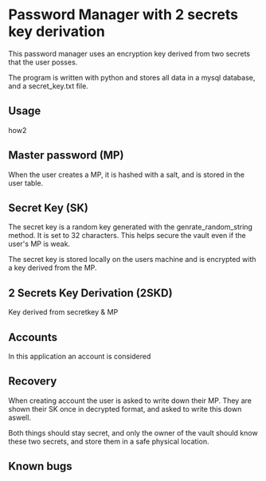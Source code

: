 # Password Manager with 2 secrets key derivation

This password manager uses an encryption key derived from two secrets that the user posses. 

The program is written with python and stores all data in a mysql database, and a secret_key.txt file. 

## Usage
how2


## Master password (MP)

When the user creates a MP, it is hashed with a salt, and is stored in the user table.


## Secret Key (SK)

The secret key is a random key generated with the genrate_random_string method. It is set to 32 characters. This helps secure the vault even if the user's MP is weak. 

The secret key is stored locally on the users machine and is encrypted with a key derived from the MP.


## 2 Secrets Key Derivation (2SKD)
Key derived from secretkey & MP

## Accounts

In this application an account is considered 



## Recovery
When creating account the user is asked to write down their MP.  They are shown their SK once in decrypted format, and asked to write this down aswell.

Both things should stay secret, and only the owner of the vault should know these two secrets, and store them in a safe physical location.


## Known bugs

